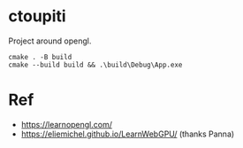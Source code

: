 # ctoupiti

Project around opengl.

```
cmake . -B build  
cmake --build build && .\build\Debug\App.exe
```

# Ref
* https://learnopengl.com/
* https://eliemichel.github.io/LearnWebGPU/ (thanks Panna)